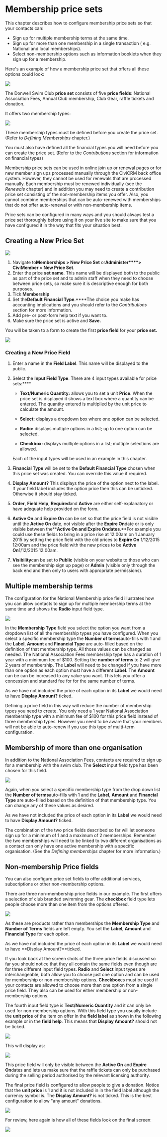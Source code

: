 Membership price sets
=====================

This chapter describes how to configure membership price sets so that
your contacts can:

-   Sign up for multiple membership terms at the same time. 
-   Sign up for more than one membership in a single transaction ( e.g.
    National and local memberships).
-   Select non-membership options such as information booklets when they
    sign up for a membership.

Here's an example of how a membership price set that offers all these
options could look: 

![](../img/4.5_membership_price_sets_complete_price_set.PNG) 
 

The Donwell Swim Club **price set** consists of five **price fields**:
National Association Fees, Annual Club membership, Club Gear, raffle
tickets and donation. 
 
It offers two membership types:

![](../img/4.5_membership_price_sets_types_1.PNG) 
 

These membership types must be defined before you create the price set.
(Refer to *Defining Memberships* chapter.) 

You must also have defined all the financial types you will need before
you can create the price set. (Refer to the *Contributions* section for
information on financial types)

Membership price sets can be used in online join up or renewal pages or
for new member sign ups processed manually through the CiviCRM back
office system. However, they cannot be used for renewals that are
processed manually. Each membership must be renewed individually (see
the *Renewals* chapter) and in addition you may need to create a
contribution price set consisting of the non-membership items you offer.
Also, you cannot combine memberships that can be auto-renewed with
memberships that do not offer auto-renewal or with non-membership items.


Price sets can be configured in many ways and you should always test a
price set thoroughly before using it on your live site to make sure that
you have configured it in the way that fits your situation best.

Creating a New Price Set
------------------------

![](../img/4.5_membership_price_sets_new_new_price_set_1.PNG) 


1.  Navigate to**Memberships > New Price Set** or**Administer****>
    CiviMember > New Price Set**.
2.  Enter the price **set name**. This name will be displayed both to
    the public as part of the price set and to admin staff when they
    need to choose between price sets, so make sure it is descriptive
    enough for both purposes.
3.  Tick **Membership**
4.  Set the**Default Financial Type**.****The choice you make has
    accounting implications and you should refer to the *Contributions*
    section for more information.
5.  Add pre- or post-form help text if you want to.
6.  Make sure the price set is active and **Save.** 

You will be taken to a form to create the first **price field** for your
**price set.**

![](../img/4.5_membership_price_sets_new_new_price_field_1.PNG) 

### Creating a New Price Field

1.  Enter a name in the **Field Label**. This name will be displayed to
    the public.

2.  Select the **Input Field Type**. There are 4 input types available
    for price sets:****

    -   **Text/Numeric Quantity:** allows you to set a unit **Price**.
        When the price set is displayed it shows a text box where a
        quantity can be entered. The quantity entered is multiplied by
        the unit price to calculate the amount.

    -   **Select:** displays a dropdown box where one option can be
        selected.

    -   **Radio:** displays multiple options in a list; up to one option
        can be selected.

    -   **Checkbox:** displays multiple options in a list; multiple
        selections are allowed.

    Each of the input types will be used in an example in this chapter. 

3.  **Financial Type** will be set to the **Default Financial Type**
    chosen when this price set was created. You can override this value
    if required.

4.  **Display Amount?** This displays the price of the option next to
    the label. If your field label includes the option price then this
    can be unticked. Otherwise it should stay ticked.

5.  **Order**, **Field Help**, **Required**and **Active** are either
    self-explanatory or have adequate help provided on the form.

6.  **Active On** and **Expire On** can be set so that the price field
    is not visible until the **Active On** date, not visible after the
    **Expire On**date or is only visible between the******Active On**
    and **Expire On**dates**.**For example you could use these fields to
    bring in a price rise at 12:00am on 1 January 2015 by setting the
    price field with the old prices to **Expire On** 1/12/2015 12:00am
    and the price field with the new prices to be **Active On**1/12/2015
    12:00am.

7.  **Visibility**can be set to **Public** (visible on your website to
    those who can see the membership sign up page) or **Admin** (visible
    only through the back end and then only to users with appropriate
    permissions). 

Multiple membership terms
-------------------------

The configuration for the National Membership price field illustrates
how you can allow contacts to sign up for multiple membership terms at
the same time and shows the **Radio** input field type. 

![](../img/4.5_membership_price_sets_multi-term_1.PNG) 

In the **Membership Type** field you select the option you want from
a dropdown list of all the membership types you have configured. When
you select a specific membership type the **Number of terms**auto-fills
with 1 and the **Label**, **Amount** and **Financial Type** are
auto-filled based on the definition of that membership type. All those
values can be changed as needed. The National Association Fees
membership type has a duration of 1 year with a minimum fee of $100.
Setting the **number of terms** to 2 will give 2 years of membership.
The **Label** will need to be changed if you have more than one option
as each option must have a different **Label**. The **Amount** can be
can be increased to any value you want. This lets you offer a concession
and standard fee for for the same number of terms. 

As we have not included the price of each option in its **Label** we
would need to have **Display Amount?** ticked.

Defining a price field in this way will reduce the number of membership
types you need to create. You only need a 1 year National Association
membership type with a minimum fee of $100 for this price field instead
of three membership types. However you need to be aware that your
members will not be able to auto-renew if you use this type of
multi-term configuration. 

Membership of more than one organisation
----------------------------------------

In addition to the National Association Fees, contacts are required to
sign up for a membership with the swim club. The **Select** input field
type has been chosen for this field. 

![](../img/4.5_membership_price_sets_second_organisation_1.PNG) 


Again, when you select a specific membership type from the drop down
list the **Number of terms**auto-fills with 1 and the **Label**,
**Amount** and **Financial Type** are auto-filled based on the
definition of that membership type. You can change any of these values
as desired.

As we have not included the price of each option in its **Label** we
would need to have **Display Amount?** ticked. 

The combination of the two price fields described so far will let
someone sign up for a minimum of 1 and a maximum of 2 memberships.
Remember the two memberships will need to be linked to two different
organisations as a contact can only have one active membership with a
specific organisation. (See the *Defining memberships* chapter for more
information.)

Non-membership Price fields 
-----------------------------

You can also configure price set fields to offer additional services,
subscriptions or other non-membership options. 
 
 There are three non-membership price fields in our example. The first
offers a selection of club branded swimming gear. The **checkbox** field
type lets people choose more than one item from the options offered.

![](../img/Membership%20Pricesets%20non-member%20field_1.PNG) 

As these are products rather than memberships the **Membership Type**
and **Number of Terms** fields are left empty. You set the **Label**,
**Amount** and **Financial Type** for each option. 

As we have not included the price of each option in its **Label** we
would need to have **Display Amount?**ticked. 

If you look back at the screen shots of the three price fields discussed
so far you should notice that they all contain the same fields even
though are for three different input field types. **Radio** and
**Select** input types are interchangeable, both allow you to choose
just one option and can be used for membership or non-membership
options. **Checkbox**es must be used if your contacts are allowed to
choose more than one option from a single price field. They also can be
used for either membership or non-membership options.

The fourth input field type is **Text/Numeric Quantity** and it can only
be used for non-membership options. With this field type you usually
include the **unit price** of the item on offer in the **field label**
as shown in the following example or in the **field help**. This means
that **Display Amount?** should not be ticked.

![](../img/4.5_membership_price_sets_raffle_dates_fields_used.PNG)

This will display as:

![](../img/membership_price_set_raffle_preview_1.PNG)

This price field will only be visible between the **Active On** and
**Expire On**dates and lets us make sure that the raffle tickets can
only be purchased during the selling period authorised by the relevant
licensing authority.

The final price field is configured to allow people to give a donation.
Notice that the **unit price** is 1 and it is not included in in the
field label although the currency symbol is. The **Display Amount?** is
not ticked. This is the best configuration to allow "any amount"
donations. 

![](../img/4.5_membership_price_sets_donation.PNG)

For review, here again is how all of these fields look on the final
screen:

![](../img/Membership%20priceset%20final.PNG) 

